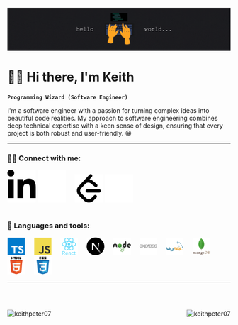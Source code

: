 ![Keith](https://raw.githubusercontent.com/keithpeter07/keithpeter07/main/assets/code.gif)


# 👋🏾 Hi there, I'm Keith

**`Programming Wizard (Software Engineer)`**

I'm a software engineer with a passion for turning complex ideas into beautiful code realities. My approach to software engineering combines deep technical expertise with a keen sense of design, ensuring that every project is both robust and user-friendly. 😁

---
### 🤙🏾 Connect with me:

[![linkedin](./assets/linkedin-dark.svg)](https://www.linkedin.com/keith-peter#gh-light-mode-only) [![linkedin](./assets/linkedin-light.svg)](https://www.linkedin.com/keith-peter#gh-dark-mode-only) &nbsp; &nbsp; [![leetcode](./assets/leetcode-dark.svg)](https://leetcode.com/u/keithpeter#gh-light-mode-only) [![leetcode](./assets/leetcode-light.svg)](https://leetcode.com/u/keithpeter#gh-dark-mode-only)

#

### 🧰 Languages and tools:

<p align="left">

<img src="https://raw.githubusercontent.com/devicons/devicon/master/icons/typescript/typescript-original.svg" alt="typescript" width="40" />
&nbsp;&nbsp;&nbsp;

<img src="https://raw.githubusercontent.com/devicons/devicon/master/icons/javascript/javascript-original.svg" alt="javascript" width="40" />
&nbsp;&nbsp;&nbsp;

<img src="https://raw.githubusercontent.com/devicons/devicon/master/icons/react/react-original-wordmark.svg" alt="react" width="40" />
&nbsp;&nbsp;&nbsp;

<img src="https://raw.githubusercontent.com/devicons/devicon/master/icons/nextjs/nextjs-original.svg" alt="next" width="40" />
&nbsp;&nbsp;&nbsp;

<img src="https://raw.githubusercontent.com/devicons/devicon/master/icons/nodejs/nodejs-original-wordmark.svg" alt="nodejs" width="40" />
&nbsp;&nbsp;&nbsp;

<img src="https://raw.githubusercontent.com/devicons/devicon/master/icons/express/express-original-wordmark.svg" alt="express" width="40" />
&nbsp;&nbsp;&nbsp; 

<img src="https://raw.githubusercontent.com/devicons/devicon/master/icons/mysql/mysql-original-wordmark.svg" alt="mysql" width="40" />
&nbsp;&nbsp;&nbsp;

<img src="https://raw.githubusercontent.com/devicons/devicon/master/icons/mongodb/mongodb-original-wordmark.svg" alt="mongodb" width="40" />
&nbsp;&nbsp;&nbsp;

<img src="https://raw.githubusercontent.com/devicons/devicon/master/icons/html5/html5-original-wordmark.svg" alt="html5" width="40" />
&nbsp;&nbsp;&nbsp;

<img src="https://raw.githubusercontent.com/devicons/devicon/master/icons/css3/css3-original-wordmark.svg" alt="css3" width="40" /> 

</p>

---
<br/>
<br/>
<p>
<img align="left" src="https://github-readme-streak-stats.herokuapp.com/?user=keithpeter07&theme=dark" alt="keithpeter07" />

<p><img align="right" src="https://github-readme-stats.vercel.app/api/top-langs?username=keithpeter07&show_icons=true&locale=en&layout=compact" alt="keithpeter07" /></p>
</p>
